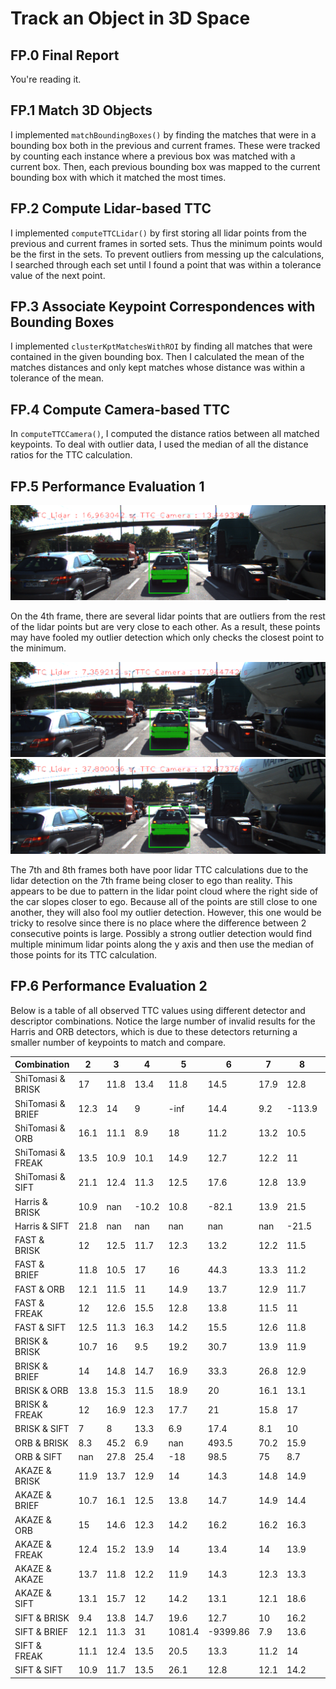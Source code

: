 # Track an Object in 3D Space

## FP.0 Final Report

You're reading it.

## FP.1 Match 3D Objects

I implemented `matchBoundingBoxes()` by finding the matches that were in a bounding box both in the previous and current frames. These were tracked by counting each instance where a previous box was matched with a current box. Then, each previous bounding box was mapped to the current bounding box with which it matched the most times.

## FP.2 Compute Lidar-based TTC

I implemented `computeTTCLidar()` by first storing all lidar points from the previous and current frames in sorted sets. Thus the minimum points would be the first in the sets. To prevent outliers from messing up the calculations, I searched through each set until I found a point that was within a tolerance value of the next point.

## FP.3 Associate Keypoint Correspondences with Bounding Boxes

I implemented `clusterKptMatchesWithROI` by finding all matches that were contained in the given bounding box. Then I calculated the mean of the matches distances and only kept matches whose distance was within a tolerance of the mean.

## FP.4 Compute Camera-based TTC

In `computeTTCCamera()`, I computed the distance ratios between all matched keypoints. To deal with outlier data, I used the median of all the distance ratios for the TTC calculation.

## FP.5 Performance Evaluation 1

![4th frame](TTCError1.png)

On the 4th frame, there are several lidar points that are outliers from the rest of the lidar points but are very close to each other. As a result, these points may have fooled my outlier detection which only checks the closest point to the minimum.

![7th frame](TTCError2a.png)
![8th frame](TTCError2.png)

The 7th and 8th frames both have poor lidar TTC calculations due to the lidar detection on the 7th frame being closer to ego than reality. This appears to be due to pattern in the lidar point cloud where the right side of the car slopes closer to ego. Because all of the points are still close to one another, they will also fool my outlier detection. However, this one would be tricky to resolve since there is no place where the difference between 2 consecutive points is large. Possibly a strong outlier detection would find multiple minimum lidar points along the y axis and then use the median of those points for its TTC calculation.

## FP.6 Performance Evaluation 2

Below is a table of all observed TTC values using different detector and descriptor combinations. Notice the large number of invalid results for the Harris and ORB detectors, which is due to these detectors returning a smaller number of keypoints to match and compare.

| Combination | 2 | 3 | 4 | 5 | 6 | 7 | 8 | 9 | 10 | 11 | 12 | 13 | 14 | 15 | 16 | 17 | 18 | 19 |
| --- | --- | --- | --- | --- | --- | --- | --- | --- | --- | --- | --- | --- | --- | --- | --- | --- | --- | --- |
| ShiTomasi & BRISK | 17 | 11.8 | 13.4 | 11.8 | 14.5 | 17.9 | 12.8 | 19 | 10.1 | 13.9 | 10.7 | 12.6 | 11.3 | 10.1 | 8.5 | 11.1 | 8.3 | 8.1 |
| ShiTomasi & BRIEF | 12.3 | 14 | 9 | -inf | 14.4 | 9.2 | -113.9 | 11.2 | 10.5 | 16.5 | 8 | 12.6 | 11.2 | 13 | 6.9 | 19.9 | 14.3 | 7.4 |
| ShiTomasi & ORB | 16.1 | 11.1 | 8.9 | 18 | 11.2 | 13.2 | 10.5 | 12.5 | 12.5 | 15.5 | 11.1 | 12 | 9.8 | 10.9 | 7.8 | 10.6 | 7.7 | 6.7 |
| ShiTomasi & FREAK | 13.5 | 10.9 | 10.1 | 14.9 | 12.7 | 12.2 | 11 | 11.7 | 11.2 | 11.1 | 11.7 | 12.4 | 12.1 | 13.3 | 10.9 | 11.4 | 8.5 | 8.9 |
| ShiTomasi & SIFT | 21.1 | 12.4 | 11.3 | 12.5 | 17.6 | 12.8 | 13.9 | 18.3 | 11.2 | 13.3 | 14.5 | 12.5 | 10.2 | 7.6 | 10.2 | 10.9 | 7.5 | 8 |
| Harris & BRISK | 10.9 | nan | -10.2 | 10.8 | -82.1 | 13.9 | 21.5 | 10.3 | nan | nan | 11.8 | 12.5 | nan | nan | -12.3 | 6 | 12.6 | nan |
| Harris & SIFT | 21.8 | nan | nan | nan | nan | nan | -21.5 | 34.1 | nan | nan | nan | nan | nan | nan | 37.6 | nan | nan | nan |
| FAST & BRISK | 12 | 12.5 | 11.7 | 12.3 | 13.2 | 12.2 | 11.5 | 12 | 12.9 | 15 | 11.6 | 11.1 | 11.2 | 10.5 | 10.2 | 10.7 | 10.5 | 10.9 |
| FAST & BRIEF | 11.8 | 10.5 | 17 | 16 | 44.3 | 13.3 | 11.2 | 11.1 | 9 | 15.4 | 12.9 | 8.6 | 11.8 | 11 | 11.7 | 10.5 | 9.3 | 12.8 |
| FAST & ORB | 12.1 | 11.5 | 11 | 14.9 | 13.7 | 12.9 | 11.7 | 11.8 | 12.4 | 12.7 | 11.3 | 11.5 | 10.6 | 10.5 | 10.1 | 8 | 10.3 | 12.9 |
| FAST & FREAK | 12 | 12.6 | 15.5 | 12.8 | 13.8 | 11.5 | 11 | 12.3 | 10.5 | 10.3 | 11.4 | 11.2 | 11 | 10.5 | 8.7 | 10.8 | 8.8 | 10.3 |
| FAST & SIFT | 12.5 | 11.3 | 16.3 | 14.2 | 15.5 | 12.6 | 11.8 | 11.6 | 10.8 | 18.6 | 10.8 | 11.5 | 9.7 | 11.1 | 9.7 | 10.1 | 9.2 | 11.9 |
| BRISK & BRISK | 10.7 | 16 | 9.5 | 19.2 | 30.7 | 13.9 | 11.9 | 40.2 | 13.2 | 9.5 | 11.9 | 8.4 | 12.5 | 10.2 | 15 | 11 | 8.5 | 10.4 |
| BRISK & BRIEF | 14 | 14.8 | 14.7 | 16.9 | 33.3 | 26.8 | 12.9 | 14.1 | 9.9 | 14.1 | 11 | 17.9 | 11.1 | 11.5 | 11.5 | 11.5 | 9.5 | 12.3 |
| BRISK & ORB | 13.8 | 15.3 | 11.5 | 18.9 | 20 | 16.1 | 13.1 | 15.6 | 16.6 | 15 | 12.3 | 12.3 | 11.2 | 11.1 | 10.4 | 9.5 | 9.3 | 9.7 |
| BRISK & FREAK | 12 | 16.9 | 12.3 | 17.7 | 21 | 15.8 | 17 | 16 | 11.8 | 11.6 | 11.8 | 10.7 | 10.9 | 10.8 | 14.8 | 8.5 | 7.2 | 10.1 |
| BRISK & SIFT | 7 | 8 | 13.3 | 6.9 | 17.4 | 8.1 | 10 | 12.7 | 18.6 | 16.1 | 21.3 | 17.7 | 13.6 | 11 | 19.6 | 9.1 | 10.9 | 12 |
| ORB & BRISK | 8.3 | 45.2 | 6.9 | nan | 493.5 | 70.2 | 15.9 | -30.8 | 5.1 | 3.6 | 7.9 | -23.8 | 4.8 | 2.7 | nan | 7.3 | 32.2 | 11.3 |
| ORB & SIFT | nan | 27.8 | 25.4 | -18 | 98.5 | 75 | 8.7 | 5.5 | 5.6 | 5.5 | 9.4 | -1.7 | 6.6 | 10.8 | 14.1 | 6.3 | 6 | -91.3 |
| AKAZE & BRISK | 11.9 | 13.7 | 12.9 | 14 | 14.3 | 14.8 | 14.9 | 14.4 | 13.5 | 11.7 | 12.2 | 10.1 | 10.2 | 10.5 | 9.8 | 11.6 | 10.7 | 8.7 |
| AKAZE & BRIEF | 10.7 | 16.1 | 12.5 | 13.8 | 14.7 | 14.9 | 14.4 | 13.7 | 13.5 | 11.4 | 12.7 | 9.9 | 9.3 | 9.9 | 9.7 | 8.7 | 9.8 | 9.2 |
| AKAZE & ORB | 15 | 14.6 | 12.3 | 14.2 | 16.2 | 16.2 | 16.3 | 13.5 | 14 | 12.1 | 11.8 | 10.9 | 9 | 9 | 9.9 | 9.7 | 8.3 | 8.6 |
| AKAZE & FREAK | 12.4 | 15.2 | 13.9 | 14 | 13.4 | 14 | 13.9 | 13.7 | 12.7 | 13.4 | 12.1 | 10.3 | 10.1 | 9.7 | 9.5 | 10.3 | 8.2 | 8.3 |
| AKAZE & AKAZE | 13.7 | 11.8 | 12.2 | 11.9 | 14.3 | 12.3 | 13.3 | 13.9 | 12.7 | 11.5 | 11.3 | 11.9 | 10.5 | 9.7 | 11.9 | 9.2 | 9 | 8.4 |
| AKAZE & SIFT | 13.1 | 15.7 | 12 | 14.2 | 13.1 | 12.1 | 18.6 | 12.3 | 15.4 | 12.5 | 11.1 | 11.3 | 10.4 | 9.7 | 9.4 | 10.7 | 8 | 10.4 |
| SIFT & BRISK | 9.4 | 13.8 | 14.7 | 19.6 | 12.7 | 10 | 16.2 | 12.2 | 12.7 | 14.8 | 11 | 9.1 | 8.4 | 10.2 | 9.1 | 7.7 | 9.4 | 8.4 |
| SIFT & BRIEF | 12.1 | 11.3 | 31 | 1081.4 | -9399.86 | 7.9 | 13.6 | 14.1 | 12.1 | 7.9 | 9.5 | 10.2 | 14.2 | 7.8 | 11.4 | 8 | 8.5 | 10 |
| SIFT & FREAK | 11.1 | 12.4 | 13.5 | 20.5 | 13.3 | 11.2 | 14 | 9.7 | 12.9 | 11.1 | 9.1 | 9.5 | 9 | 8.5 | 8.6 | 9.8 | 8.4 | 7.7 |
| SIFT & SIFT | 10.9 | 11.7 | 13.5 | 26.1 | 12.8 | 12.1 | 14.2 | 14.1 | 15.9 | 11.2 | 12.5 | 9.9 | 9.8 | 10.5 | 8.9 | 9.3 | 8.6 | 9.4 |

